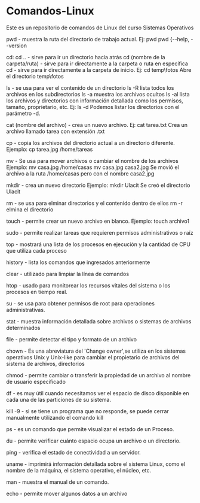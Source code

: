# Comandos-Linux
Este es un repositorio de comandos de Linux del curso Sistemas Operativos

pwd - muestra la ruta del directorio de trabajo actual.
  Ej: 
pwd
pwd {--help, --version 

cd:
  cd .. - sirve para ir un directorio hacia atrás
  cd (nombre de la carpeta/ruta) - sirve para ir directamente a la carpeta o ruta en específica
  cd - sirve para ir directamente a la carpeta de inicio.
 Ej: cd temp\fotos Abre el directorio temp\fotos
  
ls - se usa para ver el contenido de un directorio
  ls -R lista todos los archivos en los subdirectorios
  ls -a muestra los archivos ocultos
  ls -al lista los archivos y directorios con información detallada como los permisos, tamaño, proprietario, etc.
  Ej: ls -d Podemos listar los directorios con el parámetro -d.
  
cat (nombre del archivo) - crea un nuevo archivo.
Ej: cat tarea.txt Crea un archivo llamado tarea con extensión .txt

cp - copia los archivos del directorio actual a un directorio diferente.
  Ejemplo: cp tarea.jpg /home/tareas
  
mv - Se usa para mover archivos o  cambiar el nombre de los archivos
  Ejemplo: mv casa.jpg /home/casas
           mv casa.jpg casa2.jpg Se movió el archivo a la ruta /home/casas pero con el nombre casa2.jpg
           
mkdir - crea un nuevo directorio
  Ejemplo: mkdir Ulacit Se creó el directorio Ulacit 
  
rm - se usa para elminar directorios y el contenido dentro de ellos
  rm -r elmina el directorio
  
touch - permite crear un nuevo archivo en blanco.
  Ejemplo: touch archivo1
  
sudo - permite realizar tareas que requieren permisos administrativos o raíz

top - mostrará una lista de los procesos en ejecución y la cantidad de CPU que utiliza cada proceso

history - lista los comandos que ingresados anteriormente

clear - utilizado para limpiar la línea de comandos

htop - usado para monitorear los recursos vitales del sistema o los procesos en tiempo real.

su - se usa para obtener permisos de root para operaciones administrativas.

stat -  muestra información detallada sobre archivos o sistemas de archivos determinados

file - permite detectar el tipo y formato de un archivo

chown - Es una abreviatura del 'Change owner',se utiliza en los sistemas operativos Unix y Unix-like para cambiar el propietario de archivos del sistema de archivos, directorios

chmod - permite cambiar o transferir la propiedad de un archivo al nombre de usuario especificado

df - es muy útil cuando necesitamos ver el espacio de disco disponible en cada una de las particiones de su sistema.

kill -9 - si se tiene un programa que no responde, se puede cerrar manualmente utilizando el comando kill

ps -  es un comando que permite visualizar el estado de un Proceso.

du - permite verificar cuánto espacio ocupa un archivo o un directorio.

ping - verifica el estado de conectividad a un servidor.

uname - imprimirá información detallada sobre el sistema Linux, como el nombre de la máquina, el sistema operativo, el núcleo, etc.

man - muestra el manual de un comando.

echo - permite mover algunos datos a un archivo
